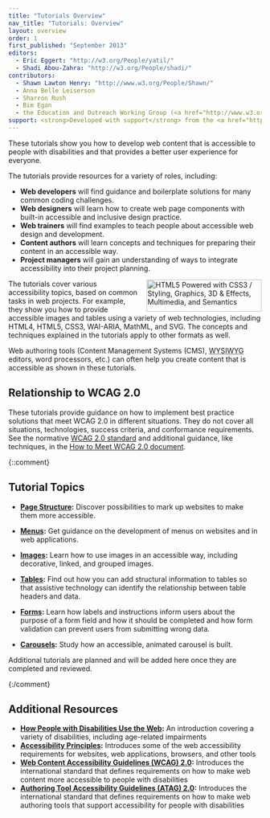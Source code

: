 ```yaml
---
title: "Tutorials Overview"
nav_title: "Tutorials: Overview"
layout: overview
order: 1
first_published: "September 2013"
editors:
  - Eric Eggert: "http://w3.org/People/yatil/"
  - Shadi Abou-Zahra: "http://w3.org/People/shadi/"
contributors:
  - Shawn Lawton Henry: "http://www.w3.org/People/Shawn/"
  - Anna Belle Leiserson
  - Sharron Rush
  - Bim Egan
  - the Education and Outreach Working Group (<a href="http://www.w3.org/WAI/EO/">EOWG</a>)
support: <strong>Developed with support</strong> from the <a href="http://www.w3.org/WAI/ACT/">WAI-ACT</a> project, co-funded by the European Commission <abbr title="Information Society Technologies">IST</abbr> Programme.
---
```


These tutorials show you how to develop web content that is accessible to people with disabilities and that provides a better user experience for everyone.

The tutorials provide resources for a variety of roles, including:

* **Web developers** will find guidance and boilerplate solutions for many common coding challenges.
* **Web designers** will learn how to create web page components with built-in accessible and inclusive design practice.
* **Web trainers** will find examples to teach people about accessible web design and development.
* **Content authors** will learn concepts and techniques for preparing their content in an accessible way.
* **Project managers** will gain an understanding of ways to integrate accessibility into their project planning.

<img src="http://www.w3.org/html/logo/badge/html5-badge-h-css3-graphics-multimedia-semantics.png" width="229" height="64" alt="HTML5 Powered with CSS3 / Styling, Graphics, 3D &amp; Effects, Multimedia, and Semantics" title="HTML5 Powered with CSS3 / Styling, Graphics, 3D &amp; Effects, Multimedia, and Semantics" style="float: right; margin-left: 1em;"> The tutorials cover various accessibility topics, based on common tasks in web projects. For example, they show you how to provide accessible images and tables using a variety of web technologies, including HTML4, HTML5, CSS3, WAI-ARIA, MathML, and SVG. The concepts and techniques explained in the tutorials apply to other formats as well.

Web authoring tools (Content Management Systems (CMS), <abbr title="What you see is what you get">WYSIWYG</abbr> editors, word processors, etc.) can often help you create content that is accessible as shown in these tutorials.

## Relationship to WCAG 2.0

These tutorials provide guidance on how to implement best practice solutions that meet WCAG 2.0 in different situations. They do not cover all situations, technologies, success criteria, and conformance requirements. See the normative [WCAG 2.0 standard](http://www.w3.org/TR/WCAG20/) and additional guidance, like techniques, in the [How to Meet WCAG 2.0 document](http://www.w3.org/WAI/WCAG20/quickref/).

{::comment}

## Tutorial Topics

-   **[Page Structure](page-structure/index.html):** Discover possibilities to mark up websites to make them more accessible.

-   **[Menus](menus/index.html):** Get guidance on the development of menus on websites and in web applications.

-   **[Images](images/index.html):** Learn how to use images in an accessible way, including decorative, linked, and grouped images.

-   **[Tables](tables/index.html):** Find out how you can add structural information to tables so that assistive technology can identify the relationship between table headers and data.

-   **[Forms](forms/index.html):** Learn how labels and instructions inform users about the purpose of a form field and how it should be completed and how form validation can prevent users from submitting wrong data.

-   **[Carousels](carousels/index.html):** Study how an accessible, animated carousel is built.

Additional tutorials are planned and will be added here once they are completed and reviewed.

{:/comment}

## Additional Resources

* **[How People with Disabilities Use the Web](http://www.w3.org/WAI/intro/people-use-web/Overview):** An introduction covering a variety of disabilities, including age-related impairments
* **[Accessibility Principles](http://www.w3.org/WAI/intro/people-use-web/principles):** Introduces some of the web accessibility requirements for websites, web applications, browsers, and other tools
* **[Web Content Accessibility Guidelines (WCAG) 2.0](http://www.w3.org/WAI/intro/wcag):** Introduces the international standard that defines requirements on how to make web content more accessible to people with disabilities
* **[Authoring Tool Accessibility Guidelines (ATAG) 2.0](http://www.w3.org/WAI/intro/atag):** Introduces the international standard that defines requirements on how to make web authoring tools that support accessibility for people with disabilities
